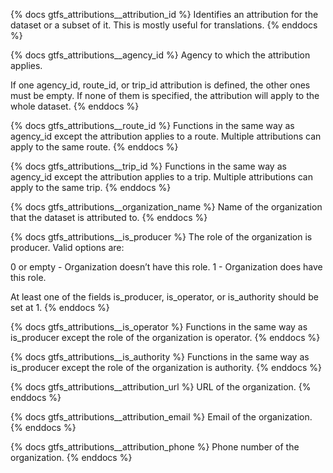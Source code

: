 
{% docs gtfs_attributions__attribution_id %}
Identifies an attribution for the dataset or a subset of it. This is mostly useful for translations.
{% enddocs %}

{% docs gtfs_attributions__agency_id %}
Agency to which the attribution applies.

If one agency_id, route_id, or trip_id attribution is defined, the other ones must be empty. If none of them is specified, the attribution will apply to the whole dataset.
{% enddocs %}

{% docs gtfs_attributions__route_id %}
Functions in the same way as agency_id except the attribution applies to a route. Multiple attributions can apply to the same route.
{% enddocs %}

{% docs gtfs_attributions__trip_id %}
Functions in the same way as agency_id except the attribution applies to a trip. Multiple attributions can apply to the same trip.
{% enddocs %}

{% docs gtfs_attributions__organization_name %}
Name of the organization that the dataset is attributed to.
{% enddocs %}

{% docs gtfs_attributions__is_producer %}
The role of the organization is producer. Valid options are:

0 or empty - Organization doesn’t have this role.
1 - Organization does have this role.

At least one of the fields is_producer, is_operator, or is_authority should be set at 1.
{% enddocs %}

{% docs gtfs_attributions__is_operator %}
Functions in the same way as is_producer except the role of the organization is operator.
{% enddocs %}

{% docs gtfs_attributions__is_authority %}
Functions in the same way as is_producer except the role of the organization is authority.
{% enddocs %}

{% docs gtfs_attributions__attribution_url %}
URL of the organization.
{% enddocs %}

{% docs gtfs_attributions__attribution_email %}
Email of the organization.
{% enddocs %}

{% docs gtfs_attributions__attribution_phone %}
Phone number of the organization.
{% enddocs %}
